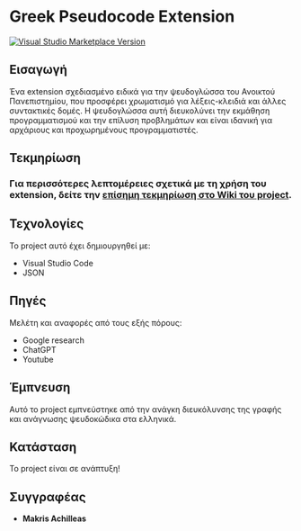 # Greek Pseudocode Extension

[![Visual Studio Marketplace Version](https://img.shields.io/visual-studio-marketplace/v/greekpseudocode.greekpseudocode)](https://marketplace.visualstudio.com/items?itemName=greekpseudocode.greekpseudocode)

## Εισαγωγή

Ένα extension σχεδιασμένο ειδικά για την ψευδογλώσσα του Ανοικτού Πανεπιστημίου, που προσφέρει χρωματισμό για λέξεις-κλειδιά και άλλες συντακτικές δομές. Η ψευδογλώσσα αυτή διευκολύνει την εκμάθηση προγραμματισμού και την επίλυση προβλημάτων και είναι ιδανική για αρχάριους και προχωρημένους προγραμματιστές.

## Τεκμηρίωση

### **Για περισσότερες λεπτομέρειες σχετικά με τη χρήση του extension, δείτε την [επίσημη τεκμηρίωση στο Wiki του project](https://github.com/AchilleasMakris/vscode-pseudocode-extension/wiki).**

## Τεχνολογίες

Το project αυτό έχει δημιουργηθεί με:

- Visual Studio Code
- JSON

## Πηγές

Μελέτη και αναφορές από τους εξής πόρους:

- Google research
- ChatGPT
- Youtube

## Έμπνευση

Αυτό το project εμπνεύστηκε από την ανάγκη διευκόλυνσης της γραφής και ανάγνωσης ψευδοκώδικα στα ελληνικά.


## Κατάσταση

Το project είναι σε ανάπτυξη!

## Συγγραφέας

- **Makris Achilleas**
